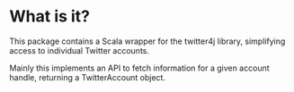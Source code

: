 # What is it?

This package contains a Scala wrapper for the twitter4j library, simplifying access to individual Twitter accounts.

Mainly this implements an API to fetch information for a given account handle, returning a TwitterAccount object.